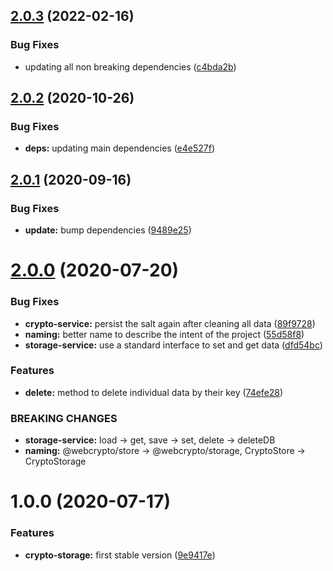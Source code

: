 ## [2.0.3](https://github.com/willgm/web-crypto-storage/compare/v2.0.2...v2.0.3) (2022-02-16)


### Bug Fixes

* updating all non breaking dependencies ([c4bda2b](https://github.com/willgm/web-crypto-storage/commit/c4bda2bf5bdae9b355a4568381c577b63a66dca9))

## [2.0.2](https://github.com/willgm/web-crypto-storage/compare/v2.0.1...v2.0.2) (2020-10-26)


### Bug Fixes

* **deps:** updating main dependencies ([e4e527f](https://github.com/willgm/web-crypto-storage/commit/e4e527fe6137ea3809b4c6529aa958ee1b8bce7b))

## [2.0.1](https://github.com/willgm/web-crypto-storage/compare/v2.0.0...v2.0.1) (2020-09-16)


### Bug Fixes

* **update:** bump dependencies ([9489e25](https://github.com/willgm/web-crypto-storage/commit/9489e258dbd89000fbed9a329c9bccb24dfcaf0a))

# [2.0.0](https://github.com/willgm/web-crypto-storage/compare/v1.0.0...v2.0.0) (2020-07-20)


### Bug Fixes

* **crypto-service:** persist the salt again after cleaning all data ([89f9728](https://github.com/willgm/web-crypto-storage/commit/89f972853e74b980266dac2353d831adc2ce3d5a))
* **naming:** better name to describe the intent of the project ([55d58f8](https://github.com/willgm/web-crypto-storage/commit/55d58f82eeb881c7b059e18cc619d43e27668df1))
* **storage-service:** use a standard interface to set and get data ([dfd54bc](https://github.com/willgm/web-crypto-storage/commit/dfd54bc32bed91edeee56af229c96b314c7c3c7f))


### Features

* **delete:** method to delete individual data by their key ([74efe28](https://github.com/willgm/web-crypto-storage/commit/74efe28f3cb91e9e8f0fb48e2c40e1b48686fc3e))


### BREAKING CHANGES

* **storage-service:** load -> get, save -> set, delete -> deleteDB
* **naming:** @webcrypto/store -> @webcrypto/storage, CryptoStore -> CryptoStorage

# 1.0.0 (2020-07-17)

### Features

- **crypto-storage:** first stable version ([9e9417e](https://github.com/willgm/web-crypto-storage/commit/9e9417eeeeda5eb2f32162e7d65ea9d7c32efb69))
